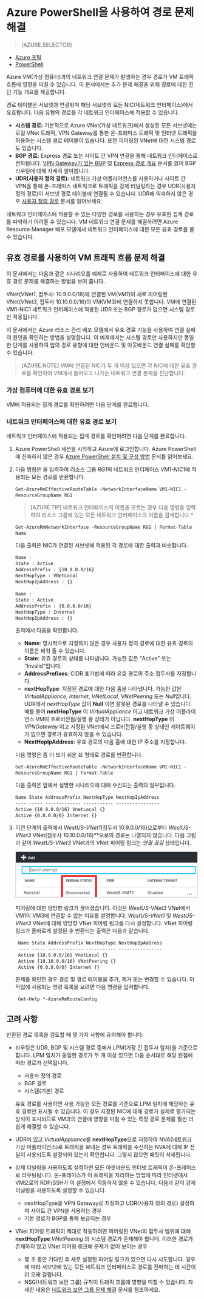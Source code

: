 <properties 
   pageTitle="경로 문제 해결 - PowerShell | Microsoft Azure"
   description="Azure PowerShell을 사용하여 Azure Resource Manager 배포 모델에서 경로 문제를 해결하는 방법에 알아봅니다."
   services="virtual-network"
   documentationCenter="na"
   authors="AnithaAdusumilli"
   manager="narayan"
   editor=""
   tags="azure-resource-manager"
/>
<tags 
   ms.service="virtual-network"
   ms.devlang="na"
   ms.topic="article"
   ms.tgt_pltfrm="na"
   ms.workload="infrastructure-services"
   ms.date="09/23/2016"
   ms.author="anithaa" />


# <a name="troubleshoot-routes-using-azure-powershell"></a>Azure PowerShell을 사용하여 경로 문제 해결

> [AZURE.SELECTOR]
- [Azure 포털](virtual-network-routes-troubleshoot-portal.md)
- [PowerShell](virtual-network-routes-troubleshoot-powershell.md)

Azure VM(가상 컴퓨터)과의 네트워크 연결 문제가 발생하는 경우 경로가 VM 트래픽 흐름에 영향을 미칠 수 있습니다. 이 문서에서는 추가 문제 해결을 위해 경로에 대한 진단 기능 개요를 제공합니다.

경로 테이블은 서브넷과 연결되며 해당 서브넷의 모든 NIC(네트워크 인터페이스)에서 유효합니다. 다음 유형의 경로를 각 네트워크 인터페이스에 적용할 수 있습니다.

- **시스템 경로:** 기본적으로 Azure VNet(가상 네트워크)에서 생성된 모든 서브넷에는 로컬 VNet 트래픽, VPN Gateway를 통한 온-프레미스 트래픽 및 인터넷 트래픽을 허용하는 시스템 경로 테이블이 있습니다. 또한 피어링된 VNet에 대한 시스템 경로도 있습니다.
- **BGP 경로:** Express 경로 또는 사이트 간 VPN 연결을 통해 네트워크 인터페이스로 전파됩니다. [VPN Gateway가 있는 BGP](../vpn-gateway/vpn-gateway-bgp-overview.md) 및 [Express 경로 개요](../expressroute/expressroute-introduction.md) 문서를 읽어 BGP 라우팅에 대해 자세히 알아봅니다.
- **UDR(사용자 정의 경로):** 네트워크 가상 어플라이언스를 사용하거나 사이트 간 VPN을 통해 온-프레미스 네트워크로 트래픽을 강제 터널링하는 경우 UDR(사용자 정의 경로)이 서브넷 경로 테이블에 연결될 수 있습니다. UDR에 익숙하지 않은 경우 [사용자 정의 경로](virtual-networks-udr-overview.md#user-defined-routes) 문서를 읽어보세요.

네트워크 인터페이스에 적용할 수 있는 다양한 경로를 사용하는 경우 유효한 집계 경로를 파악하기 어려울 수 있습니다. VM 네트워크 연결 문제를 해결하려면 Azure Resource Manager 배포 모델에서 네트워크 인터페이스에 대한 모든 유효 경로를 볼 수 있습니다.

## <a name="using-effective-routes-to-troubleshoot-vm-traffic-flow"></a>유효 경로를 사용하여 VM 트래픽 흐름 문제 해결

이 문서에서는 다음과 같은 시나리오를 예제로 사용하여 네트워크 인터페이스에 대한 유효 경로 문제를 해결하는 방법을 보여 줍니다.

VNet(*VNet1*, 접두사: 10.9.0.0/16)에 연결된 VM(*VM1*)이 새로 피어링된 VNet(*VNet3*, 접두사 10.10.0.0/16)의 VM(VM3)에 연결하지 못합니다. VM에 연결된 VM1-NIC1 네트워크 인터페이스에 적용된 UDR 또는 BGP 경로가 없으면 시스템 경로만 적용됩니다.

이 문서에서는 Azure 리소스 관리 배포 모델에서 유효 경로 기능을 사용하여 연결 실패의 원인을 확인하는 방법을 설명합니다.
이 예제에서는 시스템 경로만 사용하지만 동일한 단계를 사용하여 임의 경로 유형에 대한 인바운드 및 아웃바운드 연결 실패를 확인할 수 있습니다.

>[AZURE.NOTE] VM에 연결된 NIC가 두 개 이상 있으면 각 NIC에 대한 유효 경로를 확인하여 VM에서 들어오고 나가는 네트워크 연결 문제를 진단합니다.

### <a name="view-effective-routes-for-a-virtual-machine"></a>가상 컴퓨터에 대한 유효 경로 보기

VM에 적용되는 집계 경로를 확인하려면 다음 단계를 완료합니다.

### <a name="view-effective-routes-for-a-network-interface"></a>네트워크 인터페이스에 대한 유효 경로 보기

네트워크 인터페이스에 적용되는 집계 경로를 확인하려면 다음 단계를 완료합니다.

1.  Azure PowerShell 세션을 시작하고 Azure에 로그인합니다. Azure PowerShell에 친숙하지 않은 경우 [Azure PowerShell 설치 및 구성 방법](../powershell-install-configure.md) 문서를 읽어보세요.

2.  다음 명령은 을 입력하여 리소스 그룹 *RG1*의 네트워크 인터페이스 *VM1-NIC1*에 적용되는 모든 경로를 반환합니다.

        Get-AzureRmEffectiveRouteTable -NetworkInterfaceName VM1-NIC1 -ResourceGroupName RG1

    >[AZURE.TIP] 네트워크 인터페이스의 이름을 모르는 경우 다음 명령을 입력하여 리소스 그룹에 있는 모든 네트워크 인터페이스의 이름을 검색합니다.*

        Get-AzureRmNetworkInterface -ResourceGroupName RG1 | Format-Table Name

    다음 출력은 NIC가 연결된 서브넷에 적용된 각 경로에 대한 출력과 비슷합니다.

        Name :
        State : Active
        AddressPrefix : {10.9.0.0/16}
        NextHopType : VNetLocal
        NextHopIpAddress : {}

        Name :
        State : Active
        AddressPrefix : {0.0.0.0/16}
        NextHopType : Internet
        NextHopIpAddress : {}

    출력에서 다음을 확인합니다.
    - **Name**: 명시적으로 지정하지 않은 경우 사용자 정의 경로에 대한 유효 경로의 이름은 비워 둘 수 있습니다. 
    - **State**: 유효 경로의 상태를 나타냅니다. 가능한 값은 “Active” 또는 “Invalid”입니다.
    - **AddressPrefixes**: CIDR 표기법에 따라 유효 경로의 주소 접두사를 지정합니다. 
    - **nextHopType**: 지정된 경로에 대한 다음 홉을 나타냅니다. 가능한 값은 *VirtualAppliance*, *Internet*, *VNetLocal*, *VNetPeering* 또는 *Null*입니다. UDR에서 *nextHopType* 값이 **Null** 이면 잘못된 경로를 나타낼 수 있습니다. 예를 들어 **nextHopType** 이 *VirtualAppliance* 이고 네트워크 가상 어플라이언스 VM이 프로비전됨/실행 중 상태가 아닙니다. **nextHopType** 이 *VPNGateway* 이고 지정된 VNet에서 프로비전됨/실행 중 상태인 게이트웨이가 없으면 경로가 유효하지 않을 수 있습니다.
    - **NextHopIpAddress**: 유효 경로의 다음 홉에 대한 IP 주소를 지정합니다.
    
    다음 명령은 좀 더 보기 쉬운 표 형태로 경로를 반환합니다.

        Get-AzureRmEffectiveRouteTable -NetworkInterfaceName VM1-NIC1 -ResourceGroupName RG1 | Format-Table

    다음 출력은 앞에서 설명한 시나리오에 대해 수신되는 출력의 일부입니다.

        Name State AddressPrefix NextHopType NextHopIpAddress
        ---- ----- ------------- ----------- ----------------
        Active {10.9.0.0/16} VnetLocal {}
        Active {0.0.0.0/0} Internet {}
    

3. 이전 단계의 출력에서 *WestUS-VNet1*(접두사 10.9.0.0/16)으로부터 *WestUS-VNet3* VNet(접두사 10.10.0.0/16)**으로의 경로는 나열되지 않습니다. 다음 그림과 같이 *WestUS-VNet3* VNet과의 VNet 피어링 링크는 *연결 끊김* 상태입니다.
    
    ![](./media/virtual-network-routes-troubleshoot-portal/image4.png)

    피어링에 대한 양방향 링크가 끊어졌습니다. 이것은 *WestUS-VNet3* VNet에서 VM1이 VM3에 연결할 수 없는 이유를 설명합니다. *WestUS-VNet1* 및 *WestUS-VNet3* VNet에 대해 양방향 VNet 피어링 링크를 다시 설정합니다. VNet 피어링 링크가 올바르게 설정된 후 반환되는 출력은 다음과 같습니다.

        Name State AddressPrefix NextHopType NextHopIpAddress
        ---- ----- ------------- ----------- ----------------
        Active {10.9.0.0/16} VnetLocal {}
        Active {10.10.0.0/16} VNetPeering {}
        Active {0.0.0.0/0} Internet {}
        
    문제를 확인한 경우 경로 및 경로 테이블을 추가, 제거 또는 변경할 수 있습니다. 이 작업에 사용되는 명령 목록을 보려면 다음 명령을 입력합니다.

        Get-Help *-AzureRmRouteConfig

## <a name="considerations"></a>고려 사항

반환된 경로 목록을 검토할 때 몇 가지 사항에 유의해야 합니다.

- 라우팅은 UDR, BGP 및 시스템 경로 중에서 LPM(가장 긴 접두사 일치)을 기준으로 합니다. LPM 일치가 동일한 경로가 두 개 이상 있으면 다음 순서대로 해당 원점에 따라 경로가 선택됩니다.
    - 사용자 정의 경로
    - BGP 경로
    - 시스템(기본) 경로

    유효 경로를 사용하면 사용 가능한 모든 경로를 기준으로 LPM 일치에 해당하는 유효 경로만 표시될 수 있습니다. 이 경우 지정된 NIC에 대해 경로가 실제로 평가되는 방식이 표시되므로 VM과의 연결에 영향을 미칠 수 있는 특정 경로 문제를 훨씬 더 쉽게 해결할 수 있습니다.

- UDR이 있고 *VirtualAppliance*를 **nextHopType**으로 지정하여 NVA(네트워크 가상 어플라이언스)로 트래픽을 보내는 경우 트래픽을 수신하는 NVA에 대해 IP 전달이 사용되도록 설정되어 있는지 확인합니다. 그렇지 않으면 패킷이 삭제됩니다. 
- 강제 터널링을 사용하도록 설정하면 모든 아웃바운드 인터넷 트래픽이 온-프레미스로 라우팅됩니다. 온-프레미스가 이 트래픽을 처리하는 방법에 따라 인터넷에서 VM으로의 RDP/SSH가 이 설정에서 작동하지 않을 수 있습니다. 
  다음과 같이 강제 터널링을 사용하도록 설정할 수 있습니다.
    - nextHopType을 VPN Gateway로 지정하고 UDR(사용자 정의 경로) 설정하여 사이트 간 VPN을 사용하는 경우
    - 기본 경로가 BGP를 통해 보급되는 경우
- VNet 피어링 트래픽이 제대로 작동하려면 피어링된 VNet의 접두사 범위에 대해 **nextHopType** *VNetPeering* 의 시스템 경로가 존재해야 합니다. 이러한 경로가 존재하지 않고 VNet 피어링 링크에 문제가 없어 보이는 경우
    - 몇 초 동안 기다린 후 새로 설정된 피어링 링크가 있으면 다시 시도합니다. 경우에 따라 서브넷에 있는 모든 네트워크 인터페이스로 경로를 전파하는 데 시간이 더 오래 걸립니다.
    - NSG(네트워크 보안 그룹) 규칙이 트래픽 흐름에 영향을 미칠 수 있습니다. 자세한 내용은 [네트워크 보안 그룹 문제 해결](virtual-network-nsg-troubleshoot-powershell.md) 문서를 참조하세요.



<!--HONumber=Oct16_HO2-->


